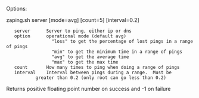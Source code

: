 Options:

   zaping.sh server [mode=avg] [count=5] [interval=0.2]

       server      Server to ping, either ip or dns
       option      operational mode (default avg)
                     "loss" to get the percentage of lost pings in a range of pings
                     "min" to get the minimum time in a range of pings
                     "avg" to get the average time
                     "max" to get the max time
       count       How many times to ping when doing a range of pings
       interval    Interval between pings during a range.  Must be
               greater than 0.2 (only root can go less than 0.2)

   Returns positive floating point number on success and -1 on failure
